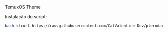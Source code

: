 TemuxOS Theme

Instalação do script:
```sh
bash <(curl https://raw.githubusercontent.com/CatValentine-Dev/pterodactyl/main/install.sh)
```

